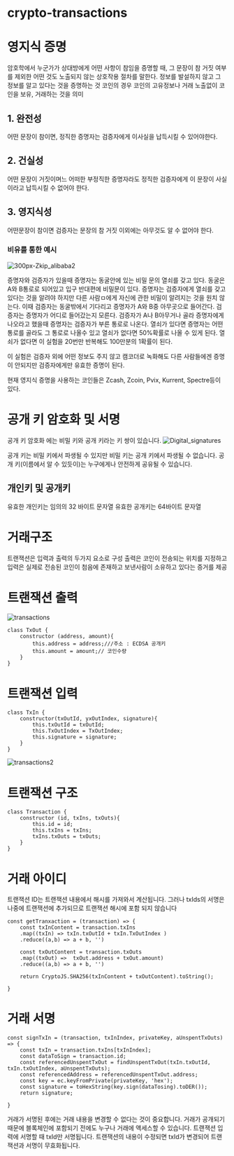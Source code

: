 # crypto-transactions

# 영지식 증명
암호학에서 누군가가 상대방에게 어떤 사항이 참임을 증명할 때, 그 문장이 참 거짓 여부를 제외한 어떤 것도 노출되지 않는 상호작용 절차를 말한다.
정보를 발설하지 않고 그 정보를 알고 있다는 것을 증명하는 것
코인의 경우 코인의 고유정보나 거래 노출없이 코인을 보유, 거래하는 것을 의미

## 1. 완전성
 어떤 문장이 참이면, 정직한 증명자는 검증자에게 이사실을 납득시킬 수 있어야한다.
## 2. 건실성
 어떤 문장이 거짓이며느 어떠한 부정직한 증명자라도 정직한 검증자에게 이 문장이 사실이라고 납득시킬 수 없어야 한다.
## 3. 영지식성
 어떤문장이 참이면 검증자는 문장의 참 거짓 이외에는 아무것도 알 수 없어야 한다.
 
### 비유를 통한 예시
![300px-Zkip_alibaba2](https://user-images.githubusercontent.com/89236248/150671970-dfe6e42d-d827-46c9-8ed2-a402a4a39b19.png)


증명자와 검증자가 있을때 증명자는 동굴안에 있는 비밀 문의 열쇠를 갖고 있다.
동굴은 A와 B통로로 되어있고 입구 반대편에 비밀문이 있다.
증명자는 검증자에게 열쇠를 갖고 있다는 것을 알려야 하지만 다른 사람ㅁ에게 자신에 관한 비밀이 알려지는 것을 원치 않는다.
이때 검증자는 동굴밖에서 기다리고 증명자가 A와 B중 아무곳으로 들어간다. 검증자는 증명자가 어디로 들어갔는지 모른다.
검증자가 A나 B아무거나 골라 증명자에게 나오라고 했을때 증명자는 검증자가 부른 통로로 나온다.
열쇠가 있다면 증명자는 어떤 통로를 골라도 그 통로로 나올수 있고 열쇠가 없다면 50%확률로 나올 수 있게 된다.
열쇠가 없다면 이 실험을 20번만 반복해도 100만분의 1확률이 된다.

이 실험은 검증자 외에 어떤 정보도 주지 않고 캠코더로 녹화해도 다른 사람들에겐 증명이 안되지만 검증자에게만 유효한 증명이 된다.

현재 영지식 증명을 사용하는 코인들은 Zcash, Zcoin, Pvix, Kurrent, Spectre등이 있다.

# 공개 키 암호화 및 서명
공개 키 암호화 에는 비밀 키와 공개 키라는 키 쌍이 있습니다. 
![Digital_signatures](https://user-images.githubusercontent.com/89236248/150672018-93cf8496-fd81-4206-bb7c-ca153e4a95d2.png)


공개 키는 비밀 키에서 파생될 수 있지만 비밀 키는 공개 키에서 파생될 수 없습니다. 
공개 키(이름에서 알 수 있듯이)는 누구에게나 안전하게 공유될 수 있습니다.

## 개인키 및 공개키
유효한 개인키는 임의의 32 바이트 문자열
유효한 공개키는 64바이트 문자열

# 거래구조

트랜잭션은 입력과 출력의 두가지 요소로 구성
출력은 코인이 전송되는 위치를 지정하고 입력은 실제로 전송된 코인이 첨음에 존재하고 보낸사람이 소유하고 있다는 증거를 제공

# 트랜잭션 출력
![transactions](https://user-images.githubusercontent.com/89236248/150672027-437c11e5-d3ee-4e4d-9408-f959a6460c38.png)

```
class TxOut {
    constructor (address, amount){
        this.address = address;///주소 : ECDSA 공개키
        this.amount = amount;// 코인수량
    }
}
```

# 트랜잭션 입력

```
class TxIn {
    constructor(txOutId, yxOutIndex, signature){
        this.txOutId = txOutId;
        this.TxOutIndex = TxOutIndex;
        this.signature = signature;
    }
}
```
![transactions2](https://user-images.githubusercontent.com/89236248/150672036-66a1094e-ef1b-45c5-8475-ef6baa886568.png)


# 트랜잭션 구조
```
class Transaction {
    constructor (id, txIns, txOuts){
        this.id = id;
        this.txIns = txIns;
        txIns.txOuts = txOuts;
    }
}
```

# 거래 아이디
트랜잭션 ID는 트랜잭션 내용에서 해시를 가져와서 계산됩니다. 그러나 txIds의 서명은 나중에 트랜잭션에 추가되므로 트랜잭션 해시에 포함 되지 않습니다

```
const getTranxaction = (transaction) => {
    const txInContent = transaction.txIns
    .map((txIn) => txIn.txOutId + txIn.TxOutIndex )
    .reduce((a,b) => a + b, '')

    const txOutContent = transaction.txOuts
    .map((txOut) =>  txOut.address + txOut.amount)
    .reduce((a,b) => a + b, '')

    return CryptoJS.SHA256(txInContent + txOutContent).toString();

}
```

# 거래 서명
```
const signTxIn = (transaction, txInIndex, privateKey, aUnspentTxOuts) => {
    const txIn = transaction.txIns[txInIndex];
    const dataToSign = transaction.id;
    const referencedUnspentTxOut = findUnspentTxOut(txIn.txOutId, txIn.txOutIndex, aUnspentTxOuts);
    const referencedAddress = referencedUnspentTxOut.address;
    const key = ec.keyFromPrivate(privateKey, 'hex');
    const signature = toHexString(key.sign(dataTosing).toDER());
    return signature;

}
```
거래가 서명된 후에는 거래 내용을 변경할 수 없다는 것이 중요합니다. 거래가 공개되기 때문에 블록체인에 포함되기 전에도 누구나 거래에 액세스할 수 있습니다.
트랜잭션 입력에 서명할 때 txId만 서명됩니다. 트랜잭션의 내용이 수정되면 txId가 변경되어 트랜잭션과 서명이 무효화됩니다.

